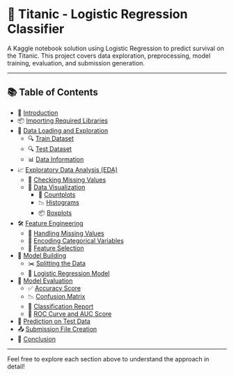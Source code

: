 # 🚢 Titanic - Logistic Regression Classifier

A Kaggle notebook solution using Logistic Regression to predict survival on the Titanic. This project covers data exploration, preprocessing, model training, evaluation, and submission generation.

---

## 📚 Table of Contents

- 📌 [Introduction](#introduction)
- 📦 [Importing Required Libraries](#importing-required-libraries)
- 📂 [Data Loading and Exploration](#data-loading-and-exploration)
  - 🔍 [Train Dataset](#train-dataset)
  - 🔍 [Test Dataset](#test-dataset)
  - 📊 [Data Information](#data-information)
- 📈 [Exploratory Data Analysis (EDA)](#exploratory-data-analysis-eda)
  - 🧩 [Checking Missing Values](#checking-missing-values)
  - 🎨 [Data Visualization](#data-visualization)
    - 🧮 [Countplots](#countplots)
    - 📉 [Histograms](#histograms)
    - 📦 [Boxplots](#boxplots)
- 🛠️ [Feature Engineering](#feature-engineering)
  - 🔧 [Handling Missing Values](#handling-missing-values)
  - 🔁 [Encoding Categorical Variables](#encoding-categorical-variables)
  - 🎯 [Feature Selection](#feature-selection)
- 🧪 [Model Building](#model-building)
  - ✂️ [Splitting the Data](#splitting-the-data)
  - 🧮 [Logistic Regression Model](#logistic-regression-model)
- 📏 [Model Evaluation](#model-evaluation)
  - ✅ [Accuracy Score](#accuracy-score)
  - 📉 [Confusion Matrix](#confusion-matrix)
  - 🧾 [Classification Report](#classification-report)
  - 🧠 [ROC Curve and AUC Score](#roc-curve-and-auc-score)
- 🧾 [Prediction on Test Data](#prediction-on-test-data)
- 📤 [Submission File Creation](#submission-file-creation)
- 🏁 [Conclusion](#conclusion)

---

Feel free to explore each section above to understand the approach in detail!
